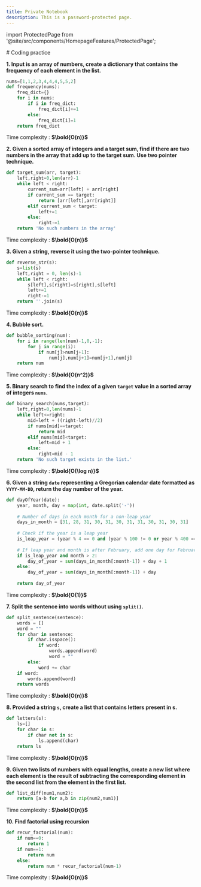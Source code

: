 ```yaml
---
title: Private Notebook
description: This is a password-protected page.
---
```


import ProtectedPage from '@site/src/components/HomepageFeatures/ProtectedPage';

<ProtectedPage>
# Coding practice

**1. Input is an array of numbers, create a dictionary that contains the frequency of each element in the list.**
```python
nums=[1,1,2,3,4,4,4,5,5,2]
def frequency(nums):
    freq_dict={}
    for i in nums:
        if i in freq_dict:
            freq_dict[i]+=1
        else:
            freq_dict[i]=1
    return freq_dict
```
Time complexity : **$\bold{O(n)}$**

**2. Given a sorted array of integers and a target sum, find if there are two numbers in the array that add up to the target sum. Use two pointer technique.**
```python
def target_sum(arr, target):
    left,right=0,len(arr)-1
    while left < right:
        current_sum=arr[left] + arr[right]
        if current_sum == target:
            return [arr[left],arr[right]]
        elif current_sum < target:
            left+=1
        else:
            right-=1
    return 'No such numbers in the array'
```
Time complexity : **$\bold{O(n)}$**

**3. Given a string, reverse it using the two-pointer technique.**
```python
def reverse_str(s):
    s=list(s)
    left,right = 0, len(s)-1
    while left < right:
        s[left],s[right]=s[right],s[left]
        left+=1
        right-=1
    return ''.join(s)  
```
Time complexity : **$\bold{O(n)}$**

**4. Bubble sort.**
```python
def bubble_sorting(num):
    for i in range(len(num)-1,0,-1):
        for j in range(i):
            if num[j]>num[j+1]:
                num[j],num[j+1]=num[j+1],num[j]
    return num
```
Time complexity : **$\bold{O(n^2)}$**

**5. Binary search to find the index of a given `target` value in a sorted array of integers `nums`.**
```python
def binary_search(nums,target):
    left,right=0,len(nums)-1
    while left<=right:
        mid=left + ((right-left)//2)
        if nums[mid]==target:
            return mid
        elif nums[mid]<target:
            left=mid + 1
        else:
            right=mid - 1
    return 'No such target exists in the list.'
```
Time complexity : **$\bold{O(\log n)}$**

**6. Given a string `date` representing a Gregorian calendar date formatted as `YYYY-MM-DD`, return the day number of the year.**
```python
def dayOfYear(date):
    year, month, day = map(int, date.split('-'))
    
    # Number of days in each month for a non-leap year
    days_in_month = [31, 28, 31, 30, 31, 30, 31, 31, 30, 31, 30, 31]
    
    # Check if the year is a leap year
    is_leap_year = (year % 4 == 0 and (year % 100 != 0 or year % 400 == 0))
    
    # If leap year and month is after February, add one day for February 29
    if is_leap_year and month > 2:
        day_of_year = sum(days_in_month[:month-1]) + day + 1
    else:
        day_of_year = sum(days_in_month[:month-1]) + day
    
    return day_of_year
```
Time complexity : **$\bold{O(1)}$**

**7. Split the sentence into words without using `split()`.**
```python
def split_sentence(sentence):
    words = []
    word = ""
    for char in sentence:
        if char.isspace():
            if word:
                words.append(word)
                word = ""
        else:
            word += char
    if word:
        words.append(word)
    return words
```
Time complexity : **$\bold{O(n)}$**

**8. Provided a string `s`, create a list that contains letters present in s.**
```python
def letters(s):
    ls=[]
    for char in s:
        if char not in s:
            ls.append(char)
    return ls            
```
Time complexity : **$\bold{O(n)}$**

**9. Given two lists of numbers with equal lengths, create a new list where each element is the result of subtracting the corresponding element in the second list from the element in the first list.**
```python
def list_diff(num1,num2):
    return [a-b for a,b in zip(num2,num1)]            
```
Time complexity : **$\bold{O(n)}$**

**10. Find factorial using recursion**
```python
def recur_factorial(num):
    if num==0:
        return 1
    if num==1:
        return num
    else:
        return num * recur_factorial(num-1)
```
Time complexity : **$\bold{O(n)}$**
</ProtectedPage>
